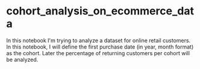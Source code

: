 # cohort_analysis_on_ecommerce_data
In this notebook I'm trying to analyze a dataset for online retail customers. In this notebook, I will define the first purchase date (in year, month format) as the cohort. Later the percentage of returning customers per cohort will be analyzed.
